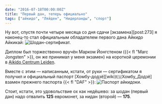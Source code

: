 ```yaml
---
date: "2016-07-18T00:00:00Z"
title: "Первый дан, теперь официально"
tags: ["айкидо", "Ляйден", "Нидерланды", "спорт"]
---
```


Ну вот, спустя почти четыре месяца со дня сдачи [экзамена][post:273] я наконец-то стал официальным обладателем первого дана Айкидо Айкикай:
![](img:3.bp.blogspot.com/-yDzrlG5D55s/V40yhuRhIlI/AAAAAAAAmqw/-2izHWg62gYwt-aWnN5zlAvVc9TOVbujQCKgB/s1600/dsc02752.picasaweb.jpg:a "Шодан-сертификат.")

Диплом был торжественно вручён Марком Йонгстеном ({{< fl "Marc Jongsten" >}}, он же принимал у меня экзамен) на короткой церемонии в [Aikido Centrum Leiden](http://aikidoleiden.nl/).

<!--more-->

Вместе с этим — написанным, кстати, от руки — сертификатом я получил и официальный паспорт [Хомбу-додзё][wiki:ru:Хомбу_Додзё] взамен прежнего паспорта {{< fl "DAF" >}}:
![](img:3.bp.blogspot.com/-pLCzCOApBds/V404P93Di2I/AAAAAAAAmrQ/5IZbay-BXkU-Q2Gb1nTM3mLbIFTjcnftACKgB/s1600/20160718_220332.picasaweb.jpg:a "Паспорт айкидоки.")

Стоит, кстати, это удовольствие ох как недёшево: за шодан (первый дан) надо отвалить **125** евромонет, за нидан (второй) — **175**.
